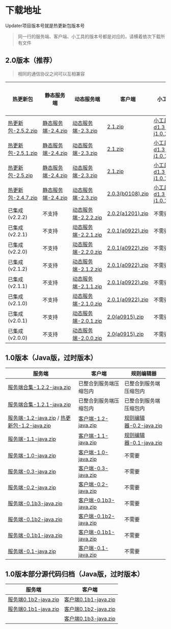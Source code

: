 # 下载地址

Updater项目版本号就是热更新包版本号

> 同一行的服务端、客户端、小工具的版本号都是对应的，请横着依次下载所有文件

## 2.0版本（推荐）

> 相同的通信协议之间可以互相兼容

| 热更新包                                                     | 静态服务端                                                   | 动态服务端                                                   | 客户端                                                       | 小工具                                                       | 通信协议 |
| ------------------------------------------------------------ | ------------------------------------------------------------ | ------------------------------------------------------------ | ------------------------------------------------------------ | ------------------------------------------------------------ | -------- |
| [热更新包-2.5.2.zip](https://updater-for-minecraft.oss-cn-zhangjiakou.aliyuncs.com/热更新包-2.5.2.zip) | [静态服务端-2.4.zip](https://updater-for-minecraft.oss-cn-zhangjiakou.aliyuncs.com/静态服务端-2.4.zip) | [动态服务端-2.3.zip](https://updater-for-minecraft.oss-cn-zhangjiakou.aliyuncs.com/动态服务端-2.3.zip) | [2.1.zip](https://updater-for-minecraft.oss-cn-zhangjiakou.aliyuncs.com/客户端-2.1.zip) | [小工具-d1.3-j1.0.1.zip](https://updater-for-minecraft.oss-cn-zhangjiakou.aliyuncs.com/附带小工具-d1.3-j1.0.1.zip) | v2       |
| [热更新包-2.5.1.zip](https://updater-for-minecraft.oss-cn-zhangjiakou.aliyuncs.com/热更新包-2.5.1.zip) | [静态服务端-2.4.zip](https://updater-for-minecraft.oss-cn-zhangjiakou.aliyuncs.com/静态服务端-2.4.zip) | [动态服务端-2.3.zip](https://updater-for-minecraft.oss-cn-zhangjiakou.aliyuncs.com/动态服务端-2.3.zip) | [2.1.zip](https://updater-for-minecraft.oss-cn-zhangjiakou.aliyuncs.com/客户端-2.1.zip) | [小工具-d1.3-j1.0.1.zip](https://updater-for-minecraft.oss-cn-zhangjiakou.aliyuncs.com/附带小工具-d1.3-j1.0.1.zip) | v2       |
| [热更新包-2.5.zip](https://updater-for-minecraft.oss-cn-zhangjiakou.aliyuncs.com/热更新包-2.5.zip) | [静态服务端-2.4.zip](https://updater-for-minecraft.oss-cn-zhangjiakou.aliyuncs.com/静态服务端-2.4.zip) | [动态服务端-2.3.zip](https://updater-for-minecraft.oss-cn-zhangjiakou.aliyuncs.com/动态服务端-2.3.zip) | [2.1.zip](https://updater-for-minecraft.oss-cn-zhangjiakou.aliyuncs.com/客户端-2.1.zip) | [小工具-d1.3-j1.0.1.zip](https://updater-for-minecraft.oss-cn-zhangjiakou.aliyuncs.com/附带小工具-d1.3-j1.0.1.zip) | v2       |
| [热更新包-2.4.7.zip](https://updater-for-minecraft.oss-cn-zhangjiakou.aliyuncs.com/热更新包-2.4.7.zip) | [静态服务端-2.4.zip](https://updater-for-minecraft.oss-cn-zhangjiakou.aliyuncs.com/静态服务端-2.4.zip) | [动态服务端-2.3.zip](https://updater-for-minecraft.oss-cn-zhangjiakou.aliyuncs.com/动态服务端-2.3.zip) | [2.0.3(b0108).zip](https://updater-for-minecraft.oss-cn-zhangjiakou.aliyuncs.com/客户端-2.0.3.zip) | [小工具-d1.3-j1.0.1.zip](https://updater-for-minecraft.oss-cn-zhangjiakou.aliyuncs.com/附带小工具-d1.3-j1.0.1.zip) | v2       |
| 已集成(v2.2.2)                                               | 不支持                                                       | [动态服务端-2.2.2.zip](https://updater-for-minecraft.oss-cn-zhangjiakou.aliyuncs.com/动态服务端-2.2.2.zip) | [2.0.2(a1201).zip](https://updater-for-minecraft.oss-cn-zhangjiakou.aliyuncs.com/客户端-2.0.2.zip) | 不需要                                                       | v1       |
| 已集成(v2.2.1)                                               | 不支持                                                       | [动态服务端-2.2.1.zip](https://updater-for-minecraft.oss-cn-zhangjiakou.aliyuncs.com/动态服务端-2.2.1.zip) | [2.0.1(a0922).zip](https://updater-for-minecraft.oss-cn-zhangjiakou.aliyuncs.com/客户端-2.0.1.zip) | 不需要                                                       | v1       |
| 已集成(v2.2.0)                                               | 不支持                                                       | [动态服务端-2.2.0.zip](https://updater-for-minecraft.oss-cn-zhangjiakou.aliyuncs.com/动态服务端-2.2.0.zip) | [2.0.1(a0922).zip](https://updater-for-minecraft.oss-cn-zhangjiakou.aliyuncs.com/客户端-2.0.1.zip) | 不需要                                                       | v1       |
| 已集成(v2.1.2)                                               | 不支持                                                       | [动态服务端-2.1.2.zip](https://updater-for-minecraft.oss-cn-zhangjiakou.aliyuncs.com/动态服务端-2.1.2.zip) | [2.0.1(a0922).zip](https://updater-for-minecraft.oss-cn-zhangjiakou.aliyuncs.com/客户端-2.0.1.zip) | 不需要                                                       | v1       |
| 已集成(v2.1.1)                                               | 不支持                                                       | [动态服务端-2.1.1.zip](https://updater-for-minecraft.oss-cn-zhangjiakou.aliyuncs.com/动态服务端-2.1.1.zip) | [2.0.1(a0922).zip](https://updater-for-minecraft.oss-cn-zhangjiakou.aliyuncs.com/客户端-2.0.1.zip) | 不需要                                                       | v1       |
| 已集成(v2.1.0)                                               | 不支持                                                       | [动态服务端-2.1.0.zip](https://updater-for-minecraft.oss-cn-zhangjiakou.aliyuncs.com/动态服务端-2.1.0.zip) | [2.0.1(a0922).zip](https://updater-for-minecraft.oss-cn-zhangjiakou.aliyuncs.com/客户端-2.0.1.zip) | 不需要                                                       | v1       |
| 已集成(v2.0.1)                                               | 不支持                                                       | [动态服务端-2.0.1.zip](https://updater-for-minecraft.oss-cn-zhangjiakou.aliyuncs.com/动态服务端-2.0.1.zip) | [2.0(a0915).zip](https://updater-for-minecraft.oss-cn-zhangjiakou.aliyuncs.com/客户端-2.0.zip) | 不需要                                                       | v1       |
| 已集成(v2.0.0)                                               | 不支持                                                       | [动态服务端-2.0.0.zip](https://updater-for-minecraft.oss-cn-zhangjiakou.aliyuncs.com/动态服务端-2.0.0.zip) | [2.0(a0915).zip](https://updater-for-minecraft.oss-cn-zhangjiakou.aliyuncs.com/客户端-2.0.zip) | 不需要                                                       | v1       |
## 1.0版本（Java版，过时版本）

| 服务端                                                       | 客户端                                                       | 规则编辑器                                                   |
| ------------------------------------------------------------ | ------------------------------------------------------------ | ------------------------------------------------------------ |
| [服务端合集-1.2.2-java.zip](https://updater-for-minecraft.oss-cn-zhangjiakou.aliyuncs.com/服务端合集-1.2.2-java.zip) | 已整合到服务端压缩包内                                       | 已整合到服务端压缩包内                                       |
| [服务端合集-1.2.1-java.zip](https://updater-for-minecraft.oss-cn-zhangjiakou.aliyuncs.com/服务端合集-1.2.1-java.zip) | 已整合到服务端压缩包内                                       | 已整合到服务端压缩包内                                       |
| [服务端-1.2-java.zip](https://updater-for-minecraft.oss-cn-zhangjiakou.aliyuncs.com/服务端-1.2-java.zip) / [热更新包-1.2-java.zip](https://updater-for-minecraft.oss-cn-zhangjiakou.aliyuncs.com/热更新包-1.2-java.zip) | [客户端-1.2-java.zip](https://updater-for-minecraft.oss-cn-zhangjiakou.aliyuncs.com/客户端-1.2-java.zip) | [规则编辑器-0.2-java.zip](https://updater-for-minecraft.oss-cn-zhangjiakou.aliyuncs.com/规则编辑器-0.2-java.zip) |
| [服务端-1.1-java.zip](https://updater-for-minecraft.oss-cn-zhangjiakou.aliyuncs.com/服务端-1.1-java.zip) | [客户端-1.1-java.zip](https://updater-for-minecraft.oss-cn-zhangjiakou.aliyuncs.com/客户端-1.1-java.zip) | [规则编辑器-0.1-java.zip](https://updater-for-minecraft.oss-cn-zhangjiakou.aliyuncs.com/规则编辑器-0.1-java.zip) |
| [服务端-1.0-java.zip](https://updater-for-minecraft.oss-cn-zhangjiakou.aliyuncs.com/服务端-1.0-java.zip) | [客户端-1.0-java.zip](https://updater-for-minecraft.oss-cn-zhangjiakou.aliyuncs.com/客户端-1.0-java.zip) | 不需要                                                       |
| [服务端-0.3-java.zip](https://updater-for-minecraft.oss-cn-zhangjiakou.aliyuncs.com/服务端-0.3-java.zip) | [客户端-0.3-java.zip](https://updater-for-minecraft.oss-cn-zhangjiakou.aliyuncs.com/客户端-0.3-java.zip) | 不需要                                                       |
| [服务端-0.2-java.zip](https://updater-for-minecraft.oss-cn-zhangjiakou.aliyuncs.com/服务端-0.2-java.zip) | [客户端-0.2-java.zip](https://updater-for-minecraft.oss-cn-zhangjiakou.aliyuncs.com/客户端-0.2-java.zip) | 不需要                                                       |
| [服务端-0.1b3-java.zip](https://updater-for-minecraft.oss-cn-zhangjiakou.aliyuncs.com/服务端-0.1b2-java.zip) | [客户端-0.1b3-java.zip](https://updater-for-minecraft.oss-cn-zhangjiakou.aliyuncs.com/客户端-0.1b3-java.zip) | 不需要                                                       |
| [服务端-0.1b2-java.zip](https://updater-for-minecraft.oss-cn-zhangjiakou.aliyuncs.com/服务端-0.1b2-java.zip) | [客户端-0.1b2-java.zip](https://updater-for-minecraft.oss-cn-zhangjiakou.aliyuncs.com/客户端-0.1b2-java.zip) | 不需要                                                       |
| [服务端-0.1b1-java.zip](https://updater-for-minecraft.oss-cn-zhangjiakou.aliyuncs.com/服务端-0.1b1-java.zip) | [客户端-0.1b1-java.zip](https://updater-for-minecraft.oss-cn-zhangjiakou.aliyuncs.com/客户端-0.1b1-java.zip) | 不需要                                                       |
| [服务端-0.1-java.zip](https://updater-for-minecraft.oss-cn-zhangjiakou.aliyuncs.com/服务端-0.1-java.zip) | [客户端-0.1-java.zip](https://updater-for-minecraft.oss-cn-zhangjiakou.aliyuncs.com/客户端-0.1-java.zip) | 不需要                                                       |

## 1.0版本部分源代码归档（Java版，过时版本）

| 服务端                                                       | 客户端                                                       |
| ------------------------------------------------------------ | ------------------------------------------------------------ |
| [服务端0.1b2-java.zip](https://updater-for-minecraft.oss-cn-zhangjiakou.aliyuncs.com/源代码/服务端0.1b2.zip) | [客户端0.1b1-java.zip](https://updater-for-minecraft.oss-cn-zhangjiakou.aliyuncs.com/源代码/客户端0.1b1.zip) |
| [服务端0.1b1-java.zip](https://updater-for-minecraft.oss-cn-zhangjiakou.aliyuncs.com/源代码/服务端0.1b1.zip) | [客户端0.1b2-java.zip](https://updater-for-minecraft.oss-cn-zhangjiakou.aliyuncs.com/源代码/客户端0.1b2.zip) |
|                                                              | [客户端0.1b3-java.zip](https://updater-for-minecraft.oss-cn-zhangjiakou.aliyuncs.com/源代码/客户端0.1b3.zip) |
